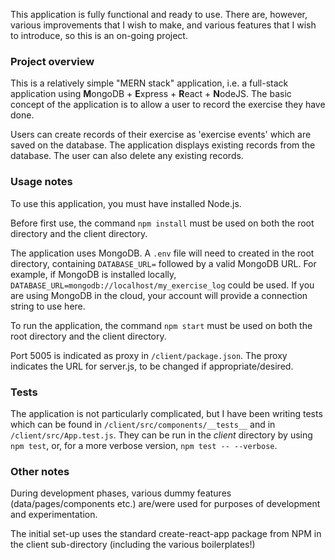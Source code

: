 This application is fully functional and ready to use. There are, however, various improvements that I wish to make, and various features that I wish to introduce, so this is an on-going project.

### Project overview
This is a relatively simple "MERN stack" application, 
i.e. a full-stack application using **M**ongoDB + **E**xpress + **R**eact + **N**odeJS. 
The basic concept of the application is to allow a user to record the exercise they have done.

Users can create records of their exercise as 'exercise events' which are saved on the database. 
The application displays existing records from the database. 
The user can also delete any existing records. 

### Usage notes
To use this application, you must have installed Node.js.

Before first use, the command `npm install` must be used on both the root directory and the client directory.

The application uses MongoDB. 
A `.env` file will need to created in the root directory, containing `DATABASE_URL=` followed by a valid MongoDB URL.
For example, if MongoDB is installed locally, `DATABASE_URL=mongodb://localhost/my_exercise_log` could be used.
If you are using MongoDB in the cloud, your account will provide a connection string to use here.

To run the application, the command `npm start` must be used on both the root directory and the client directory.

Port 5005 is indicated as proxy in `/client/package.json`. 
The proxy indicates the URL for server.js, to be changed if appropriate/desired. 

### Tests 
The application is not particularly complicated, but I have been writing tests which can be found in `/client/src/components/__tests__` and in `/client/src/App.test.js`. They can be run in the *client* directory by using `npm test`, or, for a more verbose version, `npm test -- --verbose`.

### Other notes
During development phases, various dummy features (data/pages/components etc.) are/were used for purposes of development and experimentation.

The initial set-up uses the standard create-react-app package from NPM in the client sub-directory (including the various boilerplates!)
